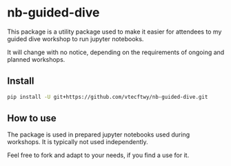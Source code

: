 # nb-guided-dive


<!-- WARNING: THIS FILE WAS AUTOGENERATED! DO NOT EDIT! -->

This package is a utility package used to make it easier for attendees
to my guided dive workshop to run jupyter notebooks.

It will change with no notice, depending on the requirements of ongoing
and planned workshops.

## Install

``` sh
pip install -U git+https://github.com/vtecftwy/nb-guided-dive.git
```

## How to use

The package is used in prepared jupyter notebooks used during workshops.
It is typically not used independently.

Feel free to fork and adapt to your needs, if you find a use for it.
